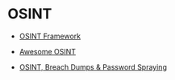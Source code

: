 # OSINT

- [OSINT Framework](https://osintframework.com/)

- [Awesome OSINT](https://github.com/jivoi/awesome-osint)

- [OSINT, Breach Dumps & Password Spraying](https://delta.navisec.io/osint-for-pentesters-part-3-password-spraying-methodology/)
